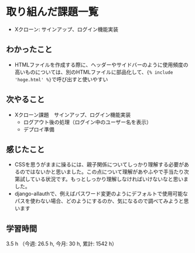 # 取り組んだ課題一覧
- Xクローン: サインアップ、ログイン機能実装

## わかったこと
- HTMLファイルを作成する際に、ヘッダーやサイドバーのように使用頻度の高いものについては、別のHTMLファイルに部品化して、`{% include 'hoge.html' %}`で呼び出すと使いやすい
    
## 次やること
- Xクローン課題　サインアップ、ログイン機能実装
    - ログアウト後の処理（ログイン中のユーザー名を表示）
    - デプロイ準備  

## 感じたこと
- CSSを思うがままに操るには、親子関係についてしっかり理解する必要があるのではないかと思いました。この点について理解があやふやで手当たり次第試している状況です。もっとしっかり理解しなければいけないなと思いました。
- django-allauthで、例えばパスワード変更のようにデフォルトで使用可能なパスを使わない場合、どのようにするのか、気になるので調べてみようと思います    
## 学習時間
3.5 h （今週: 26.5 h, 今月: 30 h, 累計: 1542 h）
